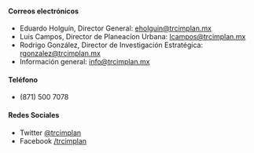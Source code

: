 #### Correos electrónicos

* Eduardo Holguín, Director General: [eholguin@trcimplan.mx](mailto:eholguin@trcimplan.mx)
* Luis Campos, Director de Planeacíon Urbana: [lcampos@trcimplan.mx](mailto:lcampos@trcimplan.mx)
* Rodrigo González, Director de Investigación Estratégica: [rgonzalez@trcimplan.mx](mailto:rgonzalez@trcimplan.mx)
* Información general: [info@trcimplan.mx](mailto:info@trcimplan.mx)

#### Teléfono

* (871) 500 7078

#### Redes Sociales

* Twitter [@trcimplan](https://www.twitter.com/trcimplan)
* Facebook [/trcimplan](https://facebook.com/trcimplan)
